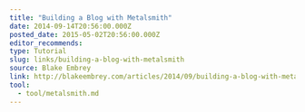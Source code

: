 ```yaml
---
title: "Building a Blog with Metalsmith"
date: 2014-09-14T20:56:00.000Z
posted_date: 2015-05-02T20:56:00.000Z
editor_recommends:
type: Tutorial
slug: links/building-a-blog-with-metalsmith
source: Blake Embrey
link: http://blakeembrey.com/articles/2014/09/building-a-blog-with-metalsmith/
tool:
  - tool/metalsmith.md
---
```





